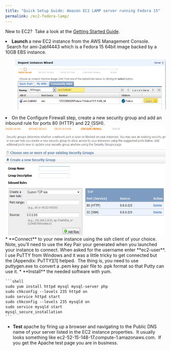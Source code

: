 ```yaml
---
title: "Quick Setup Guide: Amazon EC2 LAMP server running Fedora 15"
permalink: /ec2-fedora-lamp/
---
```


New to EC2?  Take a look at the <a href="http://ec2dream.webs.com/AWS-Management-Console.pdf" target="_blank">Getting Started Guide</a>.

<li style="text-align: left;">
  <strong>Launch </strong><span class="Apple-style-span" style="font-weight: normal;">a new EC2 instance from the AWS Management Console.  Search for ami-2abf4443 which is a Fedora 15 64bit image backed by a 10GB EBS instance.</span>
</li>

<p style="padding-left: 30px;">
  <strong></strong><img title="fedora-ami" src="fedora-ami1.png" alt="" width="558" height="158" />
</p>

<li style="text-align: left;">
  On the Configure Firewall step, create a new security group and add an inbound rule for ports 80 (HTTP) and 22 (SSH).<img class="alignnone" title="ec2-firewall" src="firewall.png" alt="" width="637" height="344" />
</li>
  * **Connect** to your new instance using the ssh client of your choice. Note, you’ll need to use the Key Pair your generated when you launched your instance to connect. When asked for the username enter **ec2-user**. I use PuTTY from Windows and it was a little tricky to get connected but the [Appendix: PuTTY][1] helped.  The thing is, you need to use puttygen.exe to convert a .pem key pair file to .ppk format so that Putty can use it.
  * **Install** the needed software with yum.

    ```shell
    sudo yum install httpd mysql mysql-server php
    sudo chkconfig --levels 235 httpd on
    sudo service httpd start
    sudo chkconfig --levels 235 mysqld on
    sudo service mysqld start
    mysql_secure_installation
    ```

- **Test** apache by firing up a browser and navigating to the Public DNS name of your server listed in the EC2 instance properties.  It usually looks something like ec2-52-15-148-17.compute-1.amazonaws.com.  If you get the Apache test page you are in business.

[1]: http://docs.amazonwebservices.com/AmazonEC2/gsg/2007-01-19/putty.html
